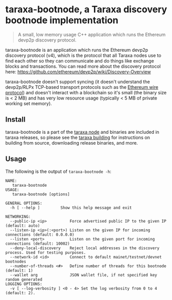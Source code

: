 # taraxa-bootnode, a Taraxa discovery bootnode implementation
> A small, low memory usage C++ application which runs the Ethereum devp2p discovery protocol.

taraxa-bootnode is an application which runs the Ethereum devp2p discovery protocol (v4), which is the protocol that all Taraxa nodes use to find each other so they can communicate and do things like exchange blocks and transactions. You can read more about the discovery protocol here: https://github.com/ethereum/devp2p/wiki/Discovery-Overview

taraxa-bootnode doesn't support syncing (it doesn't understand the devp2p/RLPx TCP-based transport protocols such as the [Ethereum wire protocol](https://github.com/ethereum/wiki/wiki/Ethereum-Wire-Protocol)) and doesn't interact with a blockchain so it's small  (the binary size is < 2 MB) and has very low resource usage (typically < 5 MB of private working set memory).

## Install
taraxa-bootnode is a part of the [taraxa node](https://github.com/Taraxa-project/taraxa-node) and binaries are included in taraxa releases, so please see the [taraxa building](https://github.com/Taraxa-project/taraxa-node/blob/develop/doc/building.md) for instructions on building from source, downloading release binaries, and more.

## Usage
The following is the output of `taraxa-bootnode -h`:
```
NAME:
   taraxa-bootnode
USAGE:
   taraxa-bootnode [options]

GENERAL OPTIONS:
  -h [ --help ]         Show this help message and exit

NETWORKING:
  --public-ip <ip>          Force advertised public IP to the given IP (default: auto)
  --listen-ip <ip>(:<port>) Listen on the given IP for incoming connections (default: 0.0.0.0)
  --listen <port>           Listen on the given port for incoming connections (default: 10002)
  --deny-local-discovery    Reject local addresses in the discovery process. Used for testing purposes.
  --network-id <id>         Connect to default mainet/testnet/devnet bootnodes
  --number-of-threads <#>   Define number of threads for this bootnode (default: 1)
  --wallet arg              JSON wallet file, if not specified key random generated
LOGGING OPTIONS:
  -v [ --log-verbosity ] <0 - 4> Set the log verbosity from 0 to 4 (default: 2).
  ```
